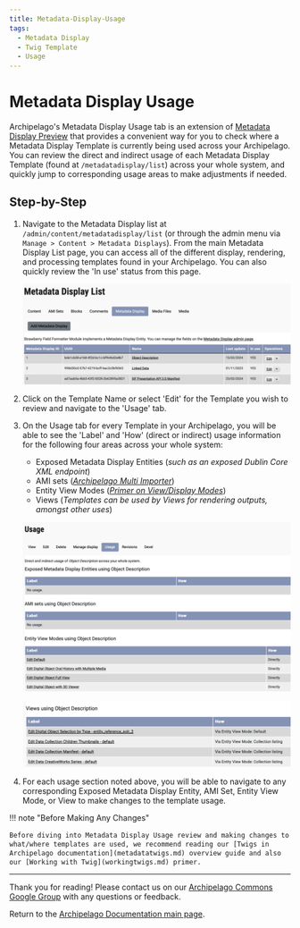 ```yaml
---
title: Metadata-Display-Usage
tags:
  - Metadata Display
  - Twig Template
  - Usage
---
```


# Metadata Display Usage

Archipelago's Metadata Display Usage tab is an extension of [Metadata Display Preview](metadata_display_preview.md) that provides a convenient way for you to check where a Metadata Display Template is currently being used across your Archipelago. You can review the direct and indirect usage of each Metadata Display Template (found at `/metadatadisplay/list`) across your whole system, and quickly jump to corresponding usage areas to make adjustments if needed. 

## Step-by-Step

1. Navigate to the Metadata Display list at `/admin/content/metadatadisplay/list` (or through the admin menu via  `Manage > Content > Metadata Displays`). From the main Metadata Display List page, you can access all of the different display, rendering, and processing templates found in your Archipelago. You can also quickly review the 'In use' status from this page.

    ![Metadata Display List with Usage](images/metadata_display_list_with_usage.png)

2. Click on the Template Name or select 'Edit' for the Template you wish to review and navigate to the 'Usage' tab.

3. On the Usage tab for every Template in your Archipelago, you will be able to see the 'Label' and 'How' (direct or indirect) usage information for the following four areas across your whole system:
    - Exposed Metadata Display Entities (*such as an exposed Dublin Core XML endpoint*)
    - AMI sets (*[Archipelago Multi Importer](ami_index.md)*)
    - Entity View Modes (*[Primer on View/Display Modes](webformsasinput.md)*)
    - Views (*Templates can be used by Views for rendering outputs, amongst other uses*)
  
    ![Metadata Display Usage Tab](images/mdp_usage_tab.png)

    ![Metadata Display Usage Tab View Section](images/mdp_usage_tab_view_section.png)   

4. For each usage section noted above, you will be able to navigate to any corresponding Exposed Metadata Display Entity, AMI Set, Entity View Mode, or View to make changes to the template usage.

!!! note "Before Making Any Changes"

    Before diving into Metadata Display Usage review and making changes to what/where templates are used, we recommend reading our [Twigs in Archipelago documentation](metadatatwigs.md) overview guide and also our [Working with Twig](workingtwigs.md) primer.

___

Thank you for reading! Please contact us on our [Archipelago Commons Google Group](https://groups.google.com/forum/#!forum/archipelago-commons) with any questions or feedback.

Return to the [Archipelago Documentation main page](index.md).
